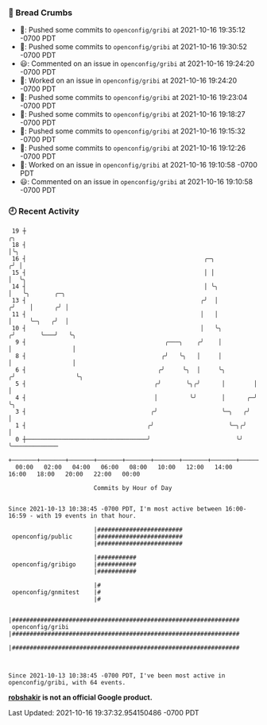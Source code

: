 ### 🍞 Bread Crumbs

 * 🚢: Pushed some commits to `openconfig/gribi` at 2021-10-16 19:35:12 -0700 PDT
 * 🚢: Pushed some commits to `openconfig/gribi` at 2021-10-16 19:30:52 -0700 PDT
 * 😃: Commented on an issue in `openconfig/gribi` at 2021-10-16 19:24:20 -0700 PDT
 * 👀: Worked on an issue in `openconfig/gribi` at 2021-10-16 19:24:20 -0700 PDT
 * 🚢: Pushed some commits to `openconfig/gribi` at 2021-10-16 19:23:04 -0700 PDT
 * 🚢: Pushed some commits to `openconfig/gribi` at 2021-10-16 19:18:27 -0700 PDT
 * 🚢: Pushed some commits to `openconfig/gribi` at 2021-10-16 19:15:32 -0700 PDT
 * 🚢: Pushed some commits to `openconfig/gribi` at 2021-10-16 19:12:26 -0700 PDT
 * 👀: Worked on an issue in `openconfig/gribi` at 2021-10-16 19:10:58 -0700 PDT
 * 😃: Commented on an issue in `openconfig/gribi` at 2021-10-16 19:10:58 -0700 PDT

### 🕘 Recent Activity
```
 19 ┼                                                                    ╭╮
 18 ┤                                                                    │╰╮
 16 ┤                                                  ╭─╮              ╭╯ │
 15 ┤                                                  │ │              │  ╰╮
 14 ┤                                                  │ ╰╮             │   ╰╮       ╭─╮
 13 ┤                                                 ╭╯  │            ╭╯    │      ╭╯ │
 11 ┤                                                 │   │            │     ╰─╮   ╭╯  │
 10 ┤                                                 │   ╰╮          ╭╯       ╰───╯   ╰╮
  9 ┤                                       ╭───╮    ╭╯    │          │                 │
  8 ┤                                      ╭╯   ╰╮   │     │          │                 │
  6 ┤                                     ╭╯     ╰╮  │     ╰╮        ╭╯                 ╰╮
  5 ┤                                    ╭╯       ╰╮╭╯      │        │                   │
  4 ┤                                    │         ╰╯       │      ╭─╯                   ╰╮
  3 ┤                                   ╭╯                  ╰─╮   ╭╯                      │
  1 ┤                                  ╭╯                     ╰─╮╭╯                       │
  0 ┼──────────────────────────────────╯                        ╰╯                        ╰─────────────
    +───────+───────+───────+───────+───────+───────+───────+───────+───────+───────+───────+───────+────
  00:00   02:00   04:00   06:00   08:00   10:00   12:00   14:00   16:00   18:00   20:00   22:00   00:00   

						Commits by Hour of Day


Since 2021-10-13 10:38:45 -0700 PDT, I'm most active between 16:00-16:59 - with 19 events in that hour.

```



```
                        |########################
 openconfig/public      |########################
                        |########################

                        |###########
 openconfig/gribigo     |###########
                        |###########

                        |#
 openconfig/gnmitest    |#
                        |#

                        |################################################################
 openconfig/gribi       |################################################################
                        |################################################################



Since 2021-10-13 10:38:45 -0700 PDT, I've been most active in openconfig/gribi, with 64 events.

```
**[robshakir](mailto:robjs@google.com) is not an official Google product.**  


Last Updated: 2021-10-16 19:37:32.954150486 -0700 PDT
